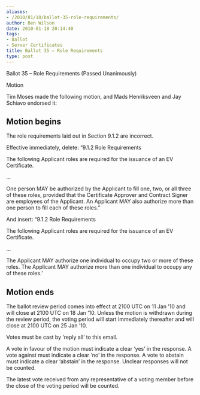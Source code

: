 ```yaml
---
aliases:
- /2010/01/10/ballot-35-role-requirements/
author: Ben Wilson
date: 2010-01-10 20:14:40
tags:
- Ballot
- Server Certificates
title: Ballot 35 – Role Requirements
type: post
---
```


Ballot 35 – Role Requirements (Passed Unanimously)

Motion

Tim Moses made the following motion, and Mads Henriksveen and Jay Schiavo endorsed it:

## Motion begins

The role requirements laid out in Section 9.1.2 are incorrect.

Effective immediately, delete:
“9.1.2 Role Requirements

The following Applicant roles are required for the issuance of an EV Certificate.

…

One person MAY be authorized by the Applicant to fill one, two, or all three of these roles, provided that the Certificate Approver and Contract Signer are employees of the Applicant. An Applicant MAY also authorize more than one person to fill each of these roles.”

And insert:
“9.1.2 Role Requirements

The following Applicant roles are required for the issuance of an EV Certificate.

…

The Applicant MAY authorize one individual to occupy two or more of these roles. The Applicant MAY authorize more than one individual to occupy any of these roles.’

## Motion ends

The ballot review period comes into effect at 2100 UTC on 11 Jan ’10 and will close at 2100 UTC on 18 Jan ’10. Unless the motion is withdrawn during the review period, the voting period will start immediately thereafter and will close at 2100 UTC on 25 Jan ’10.

Votes must be cast by ‘reply all’ to this email.

A vote in favour of the motion must indicate a clear ‘yes’ in the response. A vote against must indicate a clear ‘no’ in the response. A vote to abstain must indicate a clear ‘abstain’ in the response. Unclear responses will not be counted.

The latest vote received from any representative of a voting member before the close of the voting period will be counted.